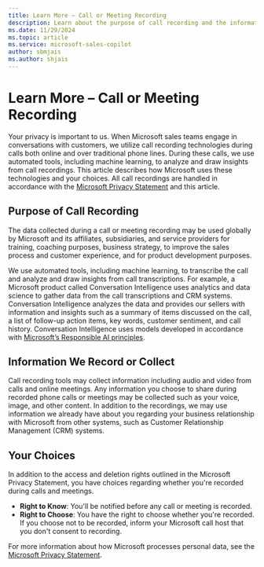 ```yaml
---
title: Learn More – Call or Meeting Recording
description: Learn about the purpose of call recording and the information collected.
ms.date: 11/29/2024
ms.topic: article
ms.service: microsoft-sales-copilot
author: sbmjais
ms.author: shjais
---
```


# Learn More – Call or Meeting Recording

Your privacy is important to us. When Microsoft sales teams engage in conversations with customers, we utilize call recording technologies during calls both online and over traditional phone lines. During these calls, we use automated tools, including machine learning, to analyze and draw insights from call recordings. This article describes how Microsoft uses these technologies and your choices. All call recordings are handled in accordance with the [Microsoft Privacy Statement](https://go.microsoft.com/fwlink/?LinkId=521839) and this article.

## Purpose of Call Recording

The data collected during a call or meeting recording may be used globally by Microsoft and its affiliates, subsidiaries, and service providers for training, coaching purposes, business strategy, to improve the sales process and customer experience, and for product development purposes.

We use automated tools, including machine learning, to transcribe the call and analyze and draw insights from call transcriptions.  For example, a Microsoft product called Conversation Intelligence uses analytics and data science to gather data from the call transcriptions and CRM systems.  Conversation Intelligence analyzes the data and provides our sellers with information and insights such as a summary of items discussed on the call, a list of follow-up action items, key words, customer sentiment, and call history. Conversation Intelligence uses models developed in accordance with [Microsoft’s Responsible AI principles](https://www.microsoft.com/ai/responsible-ai).

## Information We Record or Collect

Call recording tools may collect information including audio and video from calls and online meetings. Any information you choose to share during recorded phone calls or meetings may be collected such as your voice, image, and other content. In addition to the recordings, we may use information we already have about you regarding your business relationship with Microsoft from other systems, such as Customer Relationship Management (CRM) systems.

## Your Choices

In addition to the access and deletion rights outlined in the Microsoft Privacy Statement, you have choices regarding whether you're recorded during calls and meetings.

- **Right to Know**: You'll be notified before any call or meeting is recorded.  
- **Right to Choose**: You have the right to choose whether you're recorded. If you choose not to be recorded,  inform your Microsoft call host that you don't consent to recording.  

For more information about how Microsoft processes personal data, see the [Microsoft Privacy Statement](https://go.microsoft.com/fwlink/?LinkId=521839).  